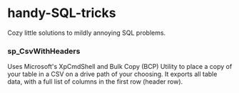 # handy-SQL-tricks
Cozy little solutions to mildly annoying SQL problems.

### sp_CsvWithHeaders
Uses Microsoft's XpCmdShell and Bulk Copy (BCP) Utility to place a copy of your table in a CSV on a drive path of your choosing. It exports all table data, with a full list of columns in the first row (header row).
